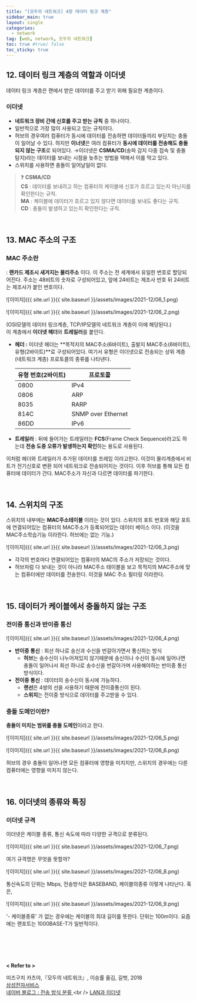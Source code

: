 ```yaml
---
title: "[모두의 네트워크] 4장 데이터 링크 계층"
sidebar_main: true
layout: single
categories: 
  - network
tag: [web, network, 모두의 네트워크]
toc: true #true/ false
toc_sticky: true
---
```



## 12. 데이터 링크 계층의 역할과 이더넷

데이터 링크 계층은 랜에서 받은 데이터를 주고 받기 위해 필요한 계층이다. 

### 이더넷

- **네트워크 장비 간에 신호를 주고 받는 규칙** 중 하나이다.
- 일반적으로 가장 많이 사용되고 있는 규칙이다.
- 허브의 경우여러 컴퓨터가 동시에 데이터를 전송하면 데이터들끼리 부딛치는 충돌 이 일어날 수 있다.
하지만 **이너넷**은 여러 컴퓨터가 **동시에 데이터를 전송해도 충돌되지 않는 구조**로 되어있다.
→이더넷은 **CSMA/CD**(송파 감지 다중 접속 및 충돌 탐지)라는 데이터를 보내는 시점을 늦추는 방법을 택해서 이를 막고 있다.
- 스위치를 사용하면 충돌이 일어날일이 없다.

> ❓ **CSMA/CD** <br />
**CS** : 데이터를 보내려고 하는 컴퓨터의 케이블에 신호가 흐르고 있는지 아닌지를 확인한다는 규칙.<br />
**MA** : 케이블에 데이터가 흐르고 있지 않다면 데이터를 보내도 좋다는 규칙.<br />
**CD** : 충돌이 발생하고 있는지 확인한다는 규칙.

<br />

## 13. MAC 주소의 구조

### MAC 주소란

: **랜카드 제조시 새겨지는 물리주소** 이다. 이 주소는 전 세계에서 유일한 번호로 할당되어진다.
주소는 48비트의 숫자로 구성되어있고, 앞에 24비트는 제조사 번호 뒤 24비트는 제조사가 붙인 번호이다.

![이미지]({{ site.url }}{{ site.baseurl }}/assets/images/2021-12/06_1.png)


![이미지]({{ site.url }}{{ site.baseurl }}/assets/images/2021-12/06_2.png)

(OSI모델의 데이터 링크계층, TCP/IP모델의 네트워크 계층이 이에 해당된다.) <br />
이 계층에서 **이더넷 헤더**와 **트레일러**를 붙인다.

- **헤더 :** 이더넷 헤더는 **목적지의 MAC주소(6바이트), 출발지 MAC주소(6바이트), 유형(2바이트)**로 구성되어있다.
    여기서 유형은 이더넷으로 전송되는 상위 계층(네트워크 계층) 프로토콜의 종류를 나타낸다.
    
    | 유형 번호(2바이트) | 프로토콜 |
    | --- | --- |
    | 0800 | IPv4 |
    | 0806 | ARP |
    | 8035 | RARP |
    | 814C | SNMP over Ethernet |
    | 86DD | IPv6 |
- **트레일러** : 뒤에 들어가는 트레일러는 **FCS**(Frame Check Sequence)라고도 하는데 **전송 도중 오류가 발생하는지 확인**하는 용도로 사용된다.

이처럼 헤더와 트레일러가 추가된 데이터를 프레임 이라고한다. 이것이 물리계층에서 비트가 전기신호로 변환 되어 네트워크로 전송되어지는 것이다.
이후 허브를 통해 모든 컴퓨터에 데이터가 간다. 
MAC주소가 자신과 다르면 데이터를 파기한다. 

<br />

## 14. 스위치의 구조

스위치의 내부에는 **MAC주소테이블** 이라는 것이 있다. 스위치의 포트 번호와 해당 포트에 연결되어있는 컴퓨터의 MAC주소가 등록되어있는 데이터 베이스 이다. (이것을 MAC주소학습기능 이라한다. 허브에는 없는 기능.)

![이미지]({{ site.url }}{{ site.baseurl }}/assets/images/2021-12/06_3.png)

- 각각의 번호마다 연결되어있는 컴퓨터의 MAC의 주소가 저장되는 것이다.
- 허브처럼 다 보내는 것이 아니라 MAC주소 테이블을 보고 목적지의 MAC주소에 맞는 컴퓨터에만 데이터를 전송한다. 이것을 MAC 주소 필터링 이라한다.

<br />

## 15. 데이터가 케이블에서 충돌하지 않는 구조

### 전이중 통신과 반이중 통신

![이미지]({{ site.url }}{{ site.baseurl }}/assets/images/2021-12/06_4.png)

- **반이중 통신** : 회선 하나로 송신과 수신을 번갈아가면서 통신하는 방식
    - **허브**는 송수신이 나누어져있지 않기때문에 송신이나 수신이 동시에 일어나면 충돌이 일어나서 회선 하나로 송수신을 번갈아가며 사용해야하는 반이중 통신 방식이다.
- **전이중 통신** : 데이터의 송수신이 동시에 가능하다.
    - **랜선**은 4쌍의 선을 사용하기 때문에 전이중통신이 된다.
    - **스위치**는 전이중 방식으로 데이터를 주고받을 수 있다.

### 충돌 도메인이란?

**충돌이 미치는 범위를 충돌 도메인**이라고 한다.

![이미지]({{ site.url }}{{ site.baseurl }}/assets/images/2021-12/06_5.png)

![이미지]({{ site.url }}{{ site.baseurl }}/assets/images/2021-12/06_6.png)

허브의 경우 충돌이 일어나면 모든 컴퓨터에 영향을 미치지만, 스위치의 경우에는 다른 컴퓨터에는 영향을 미치지 않는다.

<br />

## 16. 이더넷의 종류와 특징

### 이더넷 규격

이더넷은 케이블 종류, 통신 속도에 따라 다양한 규격으로 분류된다.

![이미지]({{ site.url }}{{ site.baseurl }}/assets/images/2021-12/06_7.png)

여기 규격명은 무엇을 뜻할까?

![이미지]({{ site.url }}{{ site.baseurl }}/assets/images/2021-12/06_8.png)

통신속도의 단위는 Mbps, 전송방식은 BASEBAND, 케이블의종류 이렇게 나타난다. 혹은,

![이미지]({{ site.url }}{{ site.baseurl }}/assets/images/2021-12/06_9.png)

'- 케이블종류' 가 없는 경우에는 케이블의 최대 길이를 뜻한다. 단위는 100m이다.
요즘에는 랜포트는 1000BASE-T가 일반적이다.


<br /><br /><br /><br />

**< Refer to >**<br />

미즈구치 카츠야,『모두의 네트워크』, 이승률 옮김, 길벗, 2018 <br />
[삼성전자서비스](https://www.samsungsvc.co.kr/solution/35790) <br />
[ 네이버 블로그 : 전송 방식 분류 ]([https://m.blog.naver.com/cni1577/221527666494](https://m.blog.naver.com/cni1577/221527666494)) <br />
[ LAN과 이더넷 ]([https://handreamnet.tistory.com/496](https://handreamnet.tistory.com/496))
